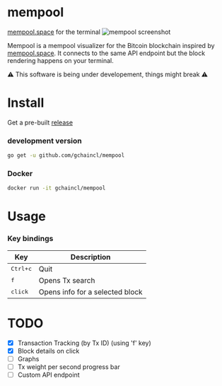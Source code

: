 # mempool
[mempool.space](https://mempool.space/) for the terminal
![mempool screenshot](https://github.com/gchaincl/mempool/raw/master/share/screenshot.png)

Mempool is a mempool visualizer for the Bitcoin blockchain inspired by
[mempool.space](https://mempool.space/). It connects to the same API endpoint but the block rendering happens on your terminal.

:warning: This software is being under developement, things might break :warning:
# Install
Get a pre-built [release](https://github.com/gchaincl/mempool/releases/latest)

### development version
```bash
go get -u github.com/gchaincl/mempool
```

### Docker
```bash
docker run -it gchaincl/mempool
```

# Usage
### Key bindings
Key               | Description
------------------|--------------------------------------
<kbd>Ctrl+c</kbd> | Quit
<kbd>f</kbd>      | Opens Tx search
<kbd>click</kbd>  | Opens info for a selected block

# TODO
- [x] Transaction Tracking (by Tx ID) (using 'f' key)
- [x] Block details on click
- [ ] Graphs
- [ ] Tx weight per second progress bar
- [ ] Custom API endpoint 
